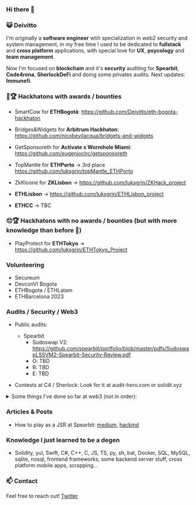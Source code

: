 ### Hi there 👋

### 😺 Deivitto
I'm originally a **software engineer** wtih specialization in web2 security and system management, in my free time I used to be dedicated to **fullstack** and **cross platform** applications, with special love for **UX**, **psycology** and **team management**.

Now I'm focused on **blockchain** and it's **security** auditing for **Spearbit**, **Code4rena**, **SherlockDeFi** and doing some privates audits. Next updates: **Immunefi**.

### 👨🏆 Hackhatons with awards / bounties
- SmartCow for **ETHBogotá**: https://github.com/Deivitto/eth-bogota-hackhaton
- Bridges&Widgets for **Arbitrum Hackhaton**: https://github.com/nicobevilacqua/bridgets-and-widgets
- GetSponsoreth for **Activate x Wormhole Miami**: https://github.com/eugenioclrc/getsponsoreth
- TopMantle for **ETHPorto** -> 3rd place https://github.com/luksgrin/topMantle_ETHPorto 
- ZkKloone for **ZKLisbon** -> https://github.com/luksgrin/ZKHack_project

- **ETHLisbon** -> https://github.com/luksgrin/ETHLisbon_project
- **ETHCC** -> TBC

### 😔🏆 Hackhatons with no awards / bounties (but with more knowledge than before 🤪)
- PlayProtect for **ETHTokyo** -> https://github.com/luksgrin/ETHTokyo_Project

### Volunteering
- Secureum
- DevconVI Bogota
- ETHBogota / ETHLatam
- ETHBarcelona 2023

### Audits / Security / Web3
- Public audits:
  - Spearbit
    - Sudoswap V2: https://github.com/spearbit/portfolio/blob/master/pdfs/SudoswapLSSVM2-Spearbit-Security-Review.pdf
    - O: TBD
    - R: TBD
    - E: TBD

- Contests at C4 / Sherlock: Look for it at audit-hero.com or solidit.xyz
<details>
  <summary>Some things I've done so far at web3 (not in order):</summary>
  
- Audits / Security related
  - Secureum Bootcamp from Epoch0 - EpochInfinite
  - Top 16–32 at some of Secureum Races -> CAREs
  - Top 150 at Code4rena 2022 (starting at July aprox)
  - Top 100 at Sherlock 2022 (starting october/november)
  - Joined Spearbit at December 2022
  - Read more reports and medium posts that I can count
  - Wrote my own basic static analyzer + tons of scripts to work faster
- CTF
  - DefiSummit CTF solved
  - CaptureTheEther CTF solved
  - Studied typical CTF writeups (Ethernaut, Paradigm...)
- Hackhatons
  - 5 hackhatons with awards 
  - 1 hachkaton not awarded

</details>

### Articles & Posts
- How to play as a JSR at Spearbit: [medium](https://medium.com/@Deivitto/how-to-play-as-a-jsr-at-spearbit-c98a46484a1), [hackmd](https://hackmd.io/@Deivitto/how-to-play-as-a-JSR-at-Spearbit)

### Knowledge I just learned to be a degen
- Solidity, yul, Swift, C#, C++, C, JS, TS, py, sh, bat, Docker, SQL, MySQL, sqlite, nosql, frontend frameworks, some backend server stuff, cross platform mobile apps, scrapping...

### 📫 Contact
Feel free to reach out! [Twitter](https://twitter.com/Deivitto)
